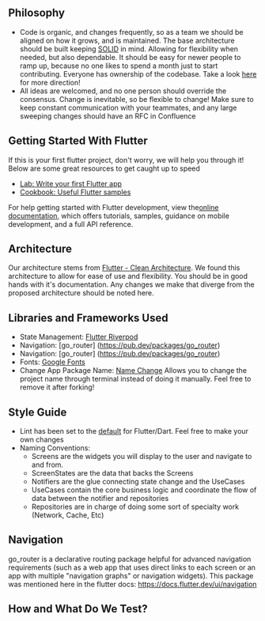 ## Philosophy

- Code is organic, and changes frequently, so as a team we should be aligned on how it grows, and is maintained. The base architecture should be built keeping [SOLID](https://www.digitalocean.com/community/conceptual-articles/s-o-l-i-d-the-first-five-principles-of-object-oriented-design) in mind. Allowing for flexibility when needed, but also dependable. It should be easy for newer people to ramp up, because no one likes to spend a month just to start contributing. Everyone has ownership of the codebase. Take a look [here](https://www.tatvasoft.com/outsourcing/2022/05/software-development-principles.html) for more direction!
- All ideas are welcomed, and no one person should override the consensus. Change is inevitable, so be flexible to change! Make sure to keep constant communication with your teammates, and any large sweeping changes should have an RFC in Confluence

## Getting Started With Flutter

If this is your first flutter project, don't worry, we will help you through it! Below are some great resources to get caught up to speed

- [Lab: Write your first Flutter app](https://docs.flutter.dev/get-started/codelab)
- [Cookbook: Useful Flutter samples](https://docs.flutter.dev/cookbook)

For help getting started with Flutter development, view the[online documentation](https://docs.flutter.dev/), which offers tutorials,
samples, guidance on mobile development, and a full API reference.

## Architecture

Our architecture stems from [Flutter - Clean Architecture](https://github.com/guilherme-v/flutter-clean-architecture-example). We found this architecture to allow for ease of use and flexibility. You should be in good hands with it's documentation. Any changes we make that diverge from the proposed architecture should be noted here.

## Libraries and Frameworks Used

- State Management: [Flutter Riverpod](https://riverpod.dev/)
- Navigation: [go_router] (https://pub.dev/packages/go_router)
- Navigation: [go_router] (https://pub.dev/packages/go_router)
- Fonts: [Google Fonts](https://pub.dev/packages/google_fonts)
- Change App Package Name: [Name Change](https://pub.dev/packages/change_app_package_name) Allows you to change the project name through terminal instead of doing it manually. Feel free to remove it after forking!

## Style Guide

- Lint has been set to the [default](https://dart.dev/effective-dart/style) for Flutter/Dart. Feel free to make your own changes
- Naming Conventions:
  - Screens are the widgets you will display to the user and navigate to and from.
  - ScreenStates are the data that backs the Screens
  - Notifiers are the glue connecting state change and the UseCases
  - UseCases contain the core business logic and coordinate the flow of data between the notifier and repositories
  - Repositories are in charge of doing some sort of specialty work (Network, Cache, Etc)

## Navigation

go_router is a declarative routing package helpful for advanced navigation requirements (such as a web app that uses direct links to each screen or an app with multiple "navigation graphs" or navigation widgets). This package was mentioned here in the flutter docs: https://docs.flutter.dev/ui/navigation

## How and What Do We Test?
